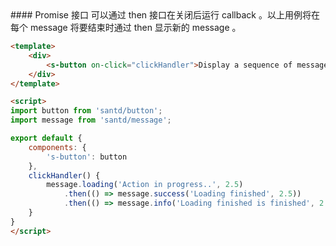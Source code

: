 <text lang="cn">
#### Promise 接口
可以通过 then 接口在关闭后运行 callback 。以上用例将在每个 message 将要结束时通过 then 显示新的 message 。
</text>

```html
<template>
    <div>
        <s-button on-click="clickHandler">Display a sequence of message</s-button>
    </div>
</template>

<script>
import button from 'santd/button';
import message from 'santd/message';

export default {
    components: {
        's-button': button
    },
    clickHandler() {
        message.loading('Action in progress..', 2.5)
            .then(() => message.success('Loading finished', 2.5))
            .then(() => message.info('Loading finished is finished', 2.5));
    }
}
</script>
```
